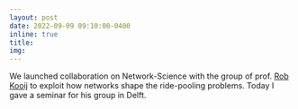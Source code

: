 ```yaml
---
layout: post
date: 2022-09-09 09:10:00-0400
inline: true
title:
img:
---
```


We launched collaboration on Network-Science with the group of prof. 
[Rob Kooij](https://www.nas.ewi.tudelft.nl/index.php/rob-kooij) to exploit how networks shape the ride-pooling problems. 
Today I gave a seminar for his group in Delft. 
